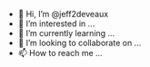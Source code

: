 - 👋 Hi, I’m @jeff2deveaux
- 👀 I’m interested in ...
- 🌱 I’m currently learning ...
- 💞️ I’m looking to collaborate on ...
- 📫 How to reach me ...

<!---
jeff2deveaux/jeff2deveaux is a ✨ special ✨ repository because its `README.md` (this file) appears on your GitHub profile.
You can click the Preview link to take a look at your changes.
--->

